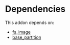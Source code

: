 # Dependencies

This addon depends on:

- [fs_image](../../../../odoo-bringout-oca-storage-fs_image)
- [base_partition](../../../../../oca-technical/odoo-bringout-oca-server-tools-base_partition)

